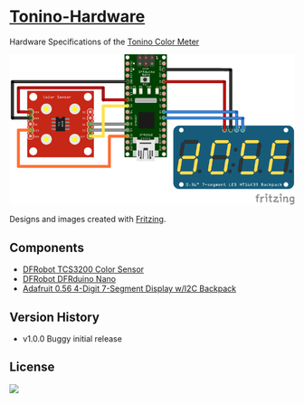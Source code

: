 [Tonino-Hardware](http://my-tonino.com)
===============

Hardware Specifications of the [Tonino Color Meter](http://my-tonino.com)


![](img/tonino-fritzing.png?raw=true)

Designs and images created with [Fritzing](http://fritzing.org).

Components
----------

- [DFRobot TCS3200 Color Sensor](http://www.dfrobot.com/index.php?route=product/product&product_id=540)
- [DFRobot DFRduino Nano](http://www.dfrobot.com/index.php?route=product/product&product_id=67atmega-328.html)
- [Adafruit 0.56 4-Digit 7-Segment Display w/I2C Backpack](http://www.adafruit.com/products/879)


Version History
---------------
- v1.0.0 Buggy initial release

License
-------

[![](http://i.creativecommons.org/l/by-sa/3.0/88x31.png)](http://creativecommons.org/licenses/by-sa/3.0/)